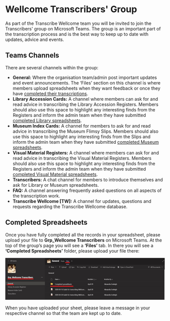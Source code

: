 # Wellcome Transcribers' Group

As part of the Transcribe Wellcome team you will be invited to join the Transcribers' group on Microsoft Teams. The group is an important part of the transcription process and is the best way to keep up to date with updates, advice and events.

## Teams Channels

There are several channels within the group:

* **General:** Where the organisation team/admin post important updates and event announcements. The ‘Files’ section on this channel is where members upload spreadsheets when they want feedback or once they have [completed their transcriptions](https://docs.wellcomecollection.org/transcribe-wellcome/transcription-guidelines/grp-wellcome-transcribers#completed-spreadsheets).
* **Library Accession Cards:** A channel where members can ask for and read advice in transcribing the Library Accession Registers. Members should also use this space to highlight any interesting finds from the Registers and inform the admin team when they have submitted [completed Library spreadsheets](https://docs.wellcomecollection.org/transcribe-wellcome/transcription-guidelines/grp-wellcome-transcribers#completed-spreadsheets).
* **Museum Index Cards:** A channel for members to ask for and read advice in transcribing the Museum Flimsy Slips. Members should also use this space to highlight any interesting finds from the Slips and inform the admin team when they have submitted [completed Museum spreadsheets](https://docs.wellcomecollection.org/transcribe-wellcome/transcription-guidelines/grp-wellcome-transcribers#completed-spreadsheets).
* **Visual Material Registers:** A channel where members can ask for and read advice in transcribing the Visual Material Registers. Members should also use this space to highlight any interesting finds from the Registers and inform the admin team when they have submitted [completed Visual Material spreadsheets](https://docs.wellcomecollection.org/transcribe-wellcome/transcription-guidelines/grp-wellcome-transcribers#completed-spreadsheets).
* **Transcribers:** A chat channel for members to introduce themselves and ask for Library or Museum spreadsheets.
* **FAQ:** A channel answering frequently asked questions on all aspects of the transcription work.
* **Transcribe Wellcome \[TW]:** A channel for updates, questions and requests regarding the Transcribe Wellcome database.

## Completed Spreadsheets

Once you have fully completed all the records in your spreadsheet, please upload your file to **Grp\_Wellcome Transcribers** on Microsoft Teams. At the top of the group’s page you will see a **‘Files’** tab. In there you will see a **‘Completed Spreadsheets’** folder, please upload your file there:

![](<../.gitbook/assets/image (1) (1) (1) (1) (1) (1) (1) (1) (1).png>)

When you have uploaded your sheet, please leave a message in your respective channel so that the team are kept up to date.
